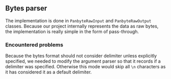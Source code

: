 ## Bytes parser

The implementation is done in `PanbyteRawInput` and `PanbyteRawOutput` classes. Because our project internally represents the data as raw bytes, the implementation is really simple in the form of pass-through.

### Encountered problems

Because the bytes format should not consider delimiter unless explicitly specified, we needed to modify the argument parser so that it records if a delimiter was specified. Otherwise this mode would skip all `\n` characters as it has considered it as a default delimiter.
